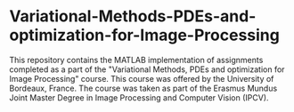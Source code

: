 # Variational-Methods-PDEs-and-optimization-for-Image-Processing
This repository contains the MATLAB implementation of assignments completed as a part of the "Variational Methods, PDEs and optimization for Image Processing" course. This course was offered by the University of Bordeaux, France. The course was taken as part of the Erasmus Mundus Joint Master Degree in Image Processing and Computer Vision (IPCV).
